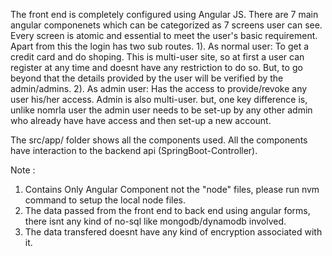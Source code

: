 The front end is completely configured using Angular JS. There are 7 main angular componenets which can be categorized as 7 screens user can see. Every screen is atomic and essential to meet the user's basic requirement.
Apart from this the login has two sub routes.
    1). As normal user: To get a credit card and do shoping. This is multi-user site, so at first a user can register at any time and doesnt have any restriction to do so. But, to go beyond that the details provided by the user will be verified by the admin/admins. 
    2). As admin user: Has the access to provide/revoke any user his/her access. Admin is also multi-user. but, one key difference is, unlike nomrla user the admin user needs to be set-up by any other admin who already have have access and then set-up a new account.

The src/app/ folder shows all the components used. All the components have interaction to the backend api (SpringBoot-Controller). 

Note :
  1) Contains Only Angular Component not the "node" files, please run nvm command to setup the local node files.
  2) The data passed from the front end to back end using angular forms, there isnt any kind of no-sql like mongodb/dynamodb involved.
  3) The data transfered doesnt have any kind of encryption associated with it. 
